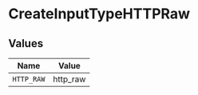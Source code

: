 # CreateInputTypeHTTPRaw


## Values

| Name       | Value      |
| ---------- | ---------- |
| `HTTP_RAW` | http_raw   |